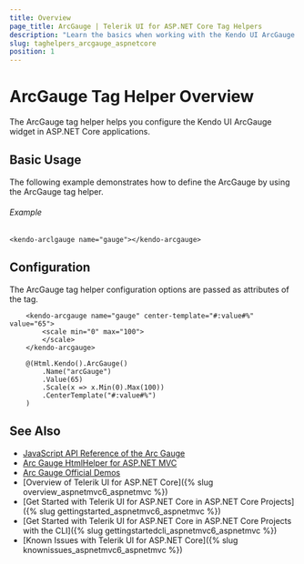 ```yaml
---
title: Overview
page_title: ArcGauge | Telerik UI for ASP.NET Core Tag Helpers
description: "Learn the basics when working with the Kendo UI ArcGauge tag helper for ASP.NET Core (MVC 6 or ASP.NET Core MVC)."
slug: taghelpers_arcgauge_aspnetcore
position: 1
---
```


# ArcGauge Tag Helper Overview

The ArcGauge tag helper helps you configure the Kendo UI ArcGauge widget in ASP.NET Core applications.

## Basic Usage

The following example demonstrates how to define the ArcGauge by using the ArcGauge tag helper.

###### Example

    <kendo-arclgauge name="gauge"></kendo-arcgauge>

## Configuration

The ArcGauge tag helper configuration options are passed as attributes of the tag.

```tab-tagHelper
    <kendo-arcgauge name="gauge" center-template="#:value#%" value="65">
        <scale min="0" max="100">
        </scale>
    </kendo-arcgauge>
```
```tab-cshtml
    @(Html.Kendo().ArcGauge()
        .Name("arcGauge")
        .Value(65)
        .Scale(x => x.Min(0).Max(100))
        .CenterTemplate("#:value#%")
    )
```

## See Also

* [JavaScript API Reference of the Arc Gauge](http://docs.telerik.com/kendo-ui/api/javascript/dataviz/ui/arcgauge)
* [Arc Gauge HtmlHelper for ASP.NET MVC](http://docs.telerik.com/aspnet-mvc/helpers/arcgauge/overview)
* [Arc Gauge Official Demos](http://demos.telerik.com/aspnet-core/arc-gauge/index)
* [Overview of Telerik UI for ASP.NET Core]({% slug overview_aspnetmvc6_aspnetmvc %})
* [Get Started with Telerik UI for ASP.NET Core in ASP.NET Core Projects]({% slug gettingstarted_aspnetmvc6_aspnetmvc %})
* [Get Started with Telerik UI for ASP.NET Core in ASP.NET Core Projects with the CLI]({% slug gettingstartedcli_aspnetmvc6_aspnetmvc %})
* [Known Issues with Telerik UI for ASP.NET Core]({% slug knownissues_aspnetmvc6_aspnetmvc %})
